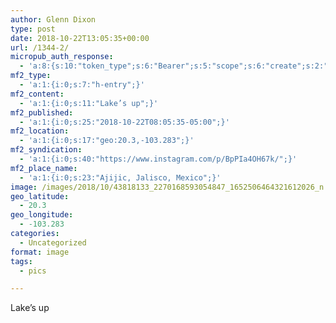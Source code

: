```yaml
---
author: Glenn Dixon
type: post
date: 2018-10-22T13:05:35+00:00
url: /1344-2/
micropub_auth_response:
  - 'a:8:{s:10:"token_type";s:6:"Bearer";s:5:"scope";s:6:"create";s:2:"me";s:28:"https://glenn.thedixons.net/";s:9:"issued_by";s:55:"https://glenn.thedixons.net/wp-json/indieauth/1.0/token";s:9:"client_id";s:24:"https://ownyourgram.com/";s:9:"issued_at";i:1540737877;s:4:"user";i:1;s:13:"last_accessed";i:1540738004;}'
mf2_type:
  - 'a:1:{i:0;s:7:"h-entry";}'
mf2_content:
  - 'a:1:{i:0;s:11:"Lake’s up";}'
mf2_published:
  - 'a:1:{i:0;s:25:"2018-10-22T08:05:35-05:00";}'
mf2_location:
  - 'a:1:{i:0;s:17:"geo:20.3,-103.283";}'
mf2_syndication:
  - 'a:1:{i:0;s:40:"https://www.instagram.com/p/BpPIa4OH67k/";}'
mf2_place_name:
  - 'a:1:{i:0;s:23:"Ajijic, Jalisco, Mexico";}'
image: /images/2018/10/43818133_2270168593054847_1652506464321612026_n.jpg
geo_latitude:
  - 20.3
geo_longitude:
  - -103.283
categories:
  - Uncategorized
format: image
tags:
  - pics

---
```

Lake’s up